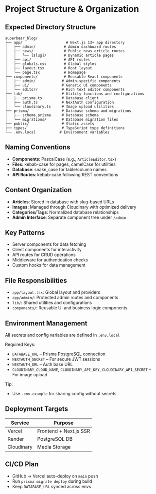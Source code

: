 # Project Structure & Organization

## Expected Directory Structure
```
superbear_blog/
├── app/                    # Next.js 13+ app directory
│   ├── admin/             # Admin dashboard routes
│   ├── news/              # Public news article routes
│   │   └── [slug]/        # Dynamic article pages
│   ├── api/               # API routes
│   ├── globals.css        # Global styles
│   ├── layout.tsx         # Root layout
│   └── page.tsx           # Homepage
├── components/            # Reusable React components
│   ├── admin/            # Admin-specific components
│   ├── ui/               # Generic UI components
│   └── editor/           # Rich text editor components
├── lib/                  # Utility functions and configurations
│   ├── prisma.ts         # Database client
│   ├── auth.ts           # NextAuth configuration
│   └── cloudinary.ts     # Image upload utilities
├── prisma/               # Database schema and migrations
│   ├── schema.prisma     # Database schema
│   └── migrations/       # Database migration files
├── public/               # Static assets
├── types/                # TypeScript type definitions
└── .env.local           # Environment variables
```

## Naming Conventions
- **Components**: PascalCase (e.g., `ArticleEditor.tsx`)
- **Files**: kebab-case for pages, camelCase for utilities
- **Database**: snake_case for table/column names
- **API Routes**: kebab-case following REST conventions

## Content Organization
- **Articles**: Stored in database with slug-based URLs
- **Images**: Managed through Cloudinary with optimized delivery
- **Categories/Tags**: Normalized database relationships
- **Admin Interface**: Separate component tree under `/admin`

## Key Patterns
- Server components for data fetching
- Client components for interactivity
- API routes for CRUD operations
- Middleware for authentication checks
- Custom hooks for data management

## File Responsibilities
- `app/layout.tsx`: Global layout and providers
- `app/admin/`: Protected admin routes and components
- `lib/`: Shared utilities and configurations
- `components/`: Reusable UI and business logic components

## Environment Management

All secrets and config variables are defined in `.env.local`

Required Keys:
- `DATABASE_URL` – Prisma PostgreSQL connection
- `NEXTAUTH_SECRET` – For secure JWT sessions
- `NEXTAUTH_URL` – Auth base URL
- `CLOUDINARY_CLOUD_NAME`, `CLOUDINARY_API_KEY`, `CLOUDINARY_API_SECRET` – For image upload

Tip:
- Use `.env.example` for sharing config without secrets


## Deployment Targets

| Service    | Purpose               |
|------------|------------------------|
| Vercel     | Frontend + Next.js SSR |
| Render     | PostgreSQL DB          |
| Cloudinary | Media Storage          |

## CI/CD Plan
- GitHub → Vercel auto-deploy on `main` push
- Run `prisma migrate deploy` during build
- Keep `DATABASE_URL` synced across envs
